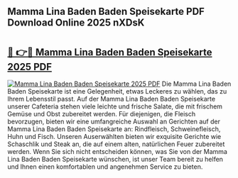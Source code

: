 ## Mamma Lina Baden Baden Speisekarte PDF Download Online 2025 nXDsK

# <h2><a href="http://gcazc62.nevu.top/?p=Mamma+Lina+Baden+Baden+Speisekarte">🔗 👉🔴 Mamma Lina Baden Baden Speisekarte 2025 PDF</a></h2>

[![Mamma Lina Baden Baden Speisekarte 2025 PDF](https://i.imgur.com/dBaPXMq.png)](http://gcazc62.nevu.top/?p=Mamma+Lina+Baden+Baden+Speisekarte)
Die Mamma Lina Baden Baden Speisekarte ist eine Gelegenheit, etwas Leckeres zu wählen, das zu Ihrem Lebensstil passt. Auf der Mamma Lina Baden Baden Speisekarte unserer Cafeteria stehen viele leichte und frische Salate, die mit frischem Gemüse und Obst zubereitet werden. Für diejenigen, die Fleisch bevorzugen, bieten wir eine umfangreiche Auswahl an Gerichten auf der Mamma Lina Baden Baden Speisekarte an: Rindfleisch, Schweinefleisch, Huhn und Fisch. Unseren Auserwählten bieten wir exquisite Gerichte wie Schaschlik und Steak an, die auf einem alten, natürlichen Feuer zubereitet werden. Wenn Sie sich nicht entscheiden können, was Sie von der Mamma Lina Baden Baden Speisekarte wünschen, ist unser Team bereit zu helfen und Ihnen einen komfortablen und angenehmen Service zu bieten.
